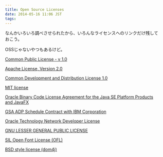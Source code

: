 ```yaml
---
title: Open Source Licenses
date: 2014-05-16 11:06 JST
tags:
---
```


なんかいろいろ調べさせられたから、いろんなライセンスへのリンクだけ残しておこう。

OSSじゃないやつもあるけど。

[Common Public License - v 1.0](http://opensource.org/licenses/cpl1.0.php "Common Public License - v 1.0")

[Apache License, Version 2.0](http://www.apache.org/licenses/LICENSE-2.0 "Apache License, Version 2.0")

[Common Development and Distribution License 1.0](http://opensource.org/licenses/CDDL-1.0 "Common Development and Distribution License 1.0")

[MIT license](http://opensource.org/licenses/MIT "MIT license")

[Oracle Binary Code License Agreement for the Java SE Platform Products and JavaFX](http://www.oracle.com/technetwork/jp/licenses/standard-license-192230-ja.html "Oracle Binary Code License Agreement for the Java SE Platform Products and JavaFX")

[GSA ADP Schedule Contract with IBM Corporation](http://www.ibm.com/legal/jp/ja/ "GSA ADP Schedule Contract with IBM Corporation")

[Oracle Technology Network Developer License](http://www.oracle.com/technetwork/jp/licenses/standard-license-192230-ja.html "Oracle Technology Network Developer License")

[GNU LESSER GENERAL PUBLIC LICENSE](https://www.gnu.org/licenses/lgpl.html "GNU LESSER GENERAL PUBLIC LICENSE")

[SIL Open Font License (OFL)](http://scripts.sil.org/cms/scripts/page.php?site_id=nrsi&id=OFL "SIL Open Font License (OFL)")

[BSD style license (dom4j)](http://dom4j.sourceforge.net/dom4j-1.6.1/license.html "BSD style license (dom4j)")
